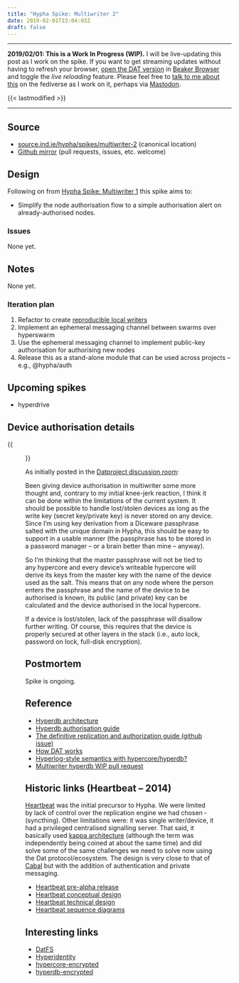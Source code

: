 ```yaml
---
title: "Hypha Spike: Multiwriter 2"
date: 2019-02-01T15:04:03Z
draft: false
---
```


---

__2019/02/01: This is a Work In Progress (WIP).__ I will be live-updating this post as I work on the spike. If you want to get streaming updates without having to refresh your browser, [open the DAT version](dat://ar.al/2019/02/01/hypha-spike-multiwriter-2/) in [Beaker Browser](https://beakerbrowser.com/) and toggle the _live reloading_ feature. Please feel free to [talk to me about this](https://mastodon.ar.al/@aral) on the fediverse as I work on it, perhaps via [Mastodon](https://joinmastodon.org).

{{< lastmodified >}}

---

## Source

  * [source.ind.ie/hypha/spikes/multiwriter-2](https://source.ind.ie/hypha/spikes/multiwriter-2) (canonical location)
  * [Github mirror](https://github.com/indie-mirror/hypha-spike-multiwriter-2) (pull requests, issues, etc. welcome)

## Design

Following on from [Hypha Spike: Multiwriter 1](/2019/01/22/hypha-spike-multiwriter-1) this spike aims to:

  * Simplify the node authorisation flow to a simple authorisation alert on already-authorised nodes.

### Issues

None yet.

## Notes

None yet.

### Iteration plan

1. Refactor to create [reproducible local writers](https://github.com/mafintosh/hyperdb/issues/158)
2. Implement an ephemeral messaging channel between swarms over hyperswarm
3. Use the ephemeral messaging channel to implement public-key authorisation for authorising new nodes
4. Release this as a stand-alone module that can be used across projects – e.g., @hypha/auth

## Upcoming spikes

  * hyperdrive

## Device authorisation details

{{<figure src="multiwriter-key-derivation-whiteboard.jpeg" alt="Whiteboard sketch showing two regular nodes and the always-on node. The keys for the regular nodes are derived from the master key." caption="Whiteboard sketch: thoughts on device keys and authentication in Hypha">}}

As initially posted in the [Datproject discussion room](https://gitter.im/datproject/discussions?at=5c484da98318994524359c04):

Been giving device authorisation in multiwriter some more thought and, contrary to my initial knee-jerk reaction, I think it can be done within the limitations of the current system. It should be possible to handle lost/stolen devices as long as the write key (secret key/private key) is never stored on any device. Since I’m using key derivation from a Diceware passphrase salted with the unique domain in Hypha, this should be easy to support in a usable manner (the passphrase has to be stored in a password manager – or a brain better than mine ­– anyway).

So I’m thinking that the master passphrase will not be tied to any hypercore and every device’s writeable hypercore will derive its keys from the master key with the name of the device used as the salt. This means that on any node where the person enters the passphrase and the name of the device to be authorised is known, its public (and private) key can be calculated and the device authorised in the local hypercore.

If a device is lost/stolen, lack of the passphrase will disallow further writing. Of course, this requires that the device is properly secured at other layers in the stack (i.e., auto lock, password on lock, full-disk encryption).

## Postmortem

Spike is ongoing.

## Reference

  * [Hyperdb architecture](https://github.com/mafintosh/hyperdb/blob/master/ARCHITECTURE.md)
  * [Hyperdb authorisation guide](https://github.com/lachenmayer/hyperdb-authorization-guide)
  * [The definitive replication and authorization guide (github issue)](https://github.com/mafintosh/hyperdb/issues/153)
  * [How DAT works](https://datprotocol.github.io/how-dat-works)
  * [Hyperlog-style semantics with hypercore/hyperdb?](https://github.com/mafintosh/hyperdb/issues/58)
  * [Multiwriter hyperdb WIP pull request](https://github.com/mafintosh/hyperdrive/pull/204)

## Historic links (Heartbeat – 2014)

[Heartbeat](https://2017.ind.ie/heartbeat/) was the initial precursor to Hypha. We were limited by lack of control over the replication engine we had chosen ­(syncthing). Other limitations were: it was single writer/device, it had a privileged centralised signalling server. That said, it basically used [kappa architecture](http://ar.al/2018/12/15/kappa-architecture-workshop/) (although the term was independently being coined at about the same time) and did solve some of the same challenges we need to solve now using the Dat protocol/ecosystem. The design is very close to that of [Cabal](https://github.com/cabal-club/cabal) but with the addition of authentication and private messaging.

  * [Heartbeat pre-alpha release](https://forum.ind.ie/t/heartbeat-pre-alpha-release/740)
  * [Heartbeat conceptual design](https://forum.ind.ie/t/pre-alpha-conceptual-design/25)
  * [Heartbeat technical design](https://forum.ind.ie/t/pre-alpha-technical-design/42)
  * [Heartbeat sequence diagrams](https://forum.ind.ie/t/pre-alpha-core-sequence-diagrams/34)

## Interesting links

  * [DatFS](https://github.com/fsteff/DatFS)
  * [Hyperidentity](https://github.com/poga/hyperidentity)
  * [hypercore-encrypted](https://github.com/aral/hypercore-encrypted)
  * [hyperdb-encrypted](https://github.com/fsteff/hyperdb-encrypted)
